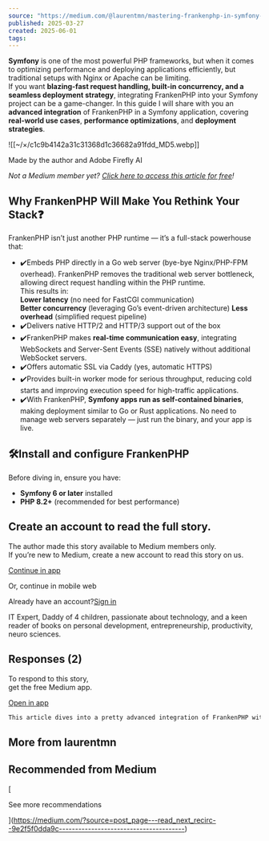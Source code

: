 ```yaml
---
source: "https://medium.com/@laurentmn/mastering-frankenphp-in-symfony-advanced-integration-performance-boosts-and-real-world-9e2f5f0dda9c"
published: 2025-03-27
created: 2025-06-01
tags:
---
```

**Symfony** is one of the most powerful PHP frameworks, but when it comes to optimizing performance and deploying applications efficiently, but traditional setups with Nginx or Apache can be limiting.  
If you want **blazing-fast request handling, built-in concurrency, and a seamless deployment strategy**, integrating FrankenPHP into your Symfony project can be a game-changer. In this guide I will share with you an **advanced integration** of FrankenPHP in a Symfony application, covering **real-world use cases**, **performance optimizations**, and **deployment strategies**.

![[~/×/c1c9b4142a31c31368d1c36682a91fdd_MD5.webp]]

Made by the author and Adobe Firefly AI

*Not a Medium member yet?* [*Click here to access this article for free*](https://medium.com/@laurentmn/mastering-frankenphp-in-symfony-advanced-integration-performance-boosts-and-real-world-9e2f5f0dda9c?sk=2240e7b19b2c8092447249a6264d8499)*!*

## Why FrankenPHP Will Make You Rethink Your Stack❓

FrankenPHP isn’t just another PHP runtime — it’s a full-stack powerhouse that:

- ✔️Embeds PHP directly in a Go web server (bye-bye Nginx/PHP-FPM overhead). FrankenPHP removes the traditional web server bottleneck, allowing direct request handling within the PHP runtime.  
	This results in:  
	**Lower latency** (no need for FastCGI communication)  
	**Better concurrency** (leveraging Go’s event-driven architecture) **Less overhead** (simplified request pipeline)
- ✔️Delivers native HTTP/2 and HTTP/3 support out of the box
- ✔️FrankenPHP makes **real-time communication easy**, integrating WebSockets and Server-Sent Events (SSE) natively without additional WebSocket servers.
- ✔️Offers automatic SSL via Caddy (yes, automatic HTTPS)
- ✔️Provides built-in worker mode for serious throughput, reducing cold starts and improving execution speed for high-traffic applications.
- ✔️With FrankenPHP, **Symfony apps run as self-contained binaries**, making deployment similar to Go or Rust applications. No need to manage web servers separately — just run the binary, and your app is live.

## 🛠️Install and configure FrankenPHP

Before diving in, ensure you have:

- **Symfony 6 or later** installed
- **PHP 8.2+** (recommended for best performance)

## Create an account to read the full story.

The author made this story available to Medium members only.  
If you’re new to Medium, create a new account to read this story on us.

[Continue in app](https://rsci.app.link/?%24canonical_url=https%3A%2F%2Fmedium.com%2Fp%2F9e2f5f0dda9c&%7Efeature=LoOpenInAppButton&%7Echannel=ShowPostUnderUser&%7Estage=regwall&source=-----9e2f5f0dda9c---------------------post_regwall------------------)

Or, continue in mobile web

Already have an account?[Sign in](https://medium.com/m/signin?operation=login&redirect=https%3A%2F%2Fmedium.com%2F%40laurentmn%2Fmastering-frankenphp-in-symfony-advanced-integration-performance-boosts-and-real-world-9e2f5f0dda9c&source=-----9e2f5f0dda9c---------------------post_regwall------------------)

IT Expert, Daddy of 4 children, passionate about technology, and a keen reader of books on personal development, entrepreneurship, productivity, neuro sciences.

## Responses (2)

To respond to this story,  
get the free Medium app.

[Open in app](https://rsci.app.link/?%24canonical_url=https%3A%2F%2Fmedium.com%2Fp%2F9e2f5f0dda9c&%7Efeature=LoOpenInAppButton&%7Echannel=ShowPostUnderUser&%7Estage=responsesSidebar&source=post_page---post_responses--9e2f5f0dda9c---------------------------------------)

```c
This article dives into a pretty advanced integration of FrankenPHP with Symfony, and the explanations around performance and deployment optimizations are solid. The focus on using Go’s architecture for better concurrency and reduced overhead makes…
```

## More from laurentmn

## Recommended from Medium

[

See more recommendations

](https://medium.com/?source=post_page---read_next_recirc--9e2f5f0dda9c---------------------------------------)